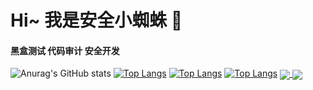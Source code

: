 # Hi~ 我是安全小蜘蛛 👋
#### 黑盒测试 代码审计 安全开发

<!--
**securitySmallSpider/securitySmallSpider** is a ✨ _special_ ✨ repository because its `README.md` (this file) appears on your GitHub profile.

Here are some ideas to get you started:

- 🔭 I’m currently working on ...
- 🌱 I’m currently learning ...
- 👯 I’m looking to collaborate on ...
- 🤔 I’m looking for help with ...
- 💬 Ask me about ...
- 📫 How to reach me: ...
- 😄 Pronouns: ...
- ⚡ Fun fact: ...
-->
![Anurag's GitHub stats](https://github-readme-stats.vercel.app/api?username=securitySmallSpider&show_icons=true&theme=tokyonight)
[![Top Langs](https://github-readme-stats.vercel.app/api/top-langs/?username=securitySmallSpider)](https://github.com/anuraghazra/github-readme-stats)
[![Top Langs](https://github-readme-stats.vercel.app/api/top-langs/?username=securitySmallSpider&hide=javascript,html,css)](https://github.com/anuraghazra/github-readme-stats)
[![Top Langs](https://github-readme-stats.vercel.app/api/top-langs/?username=securitySmallSpider&layout=compact)](https://github.com/anuraghazra/github-readme-stats)
<a href="https://github.com/anuraghazra/github-readme-stats">
  <img align="center" src="https://github-readme-stats.vercel.app/api/pin/?username=securitySmallSpider&repo=github-readme-stats" />
</a>
<a href="https://github.com/anuraghazra/convoychat">
  <img align="center" src="https://github-readme-stats.vercel.app/api/pin/?username=securitySmallSpider&repo=convoychat" />
</a>
